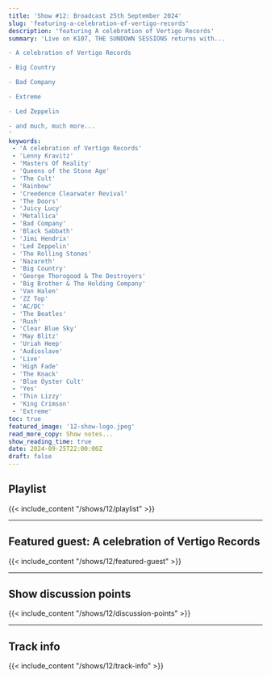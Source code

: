 ```yaml
---
title: 'Show #12: Broadcast 25th September 2024'
slug: 'featuring-a-celebration-of-vertigo-records'
description: 'featuring A celebration of Vertigo Records'
summary: 'Live on K107, THE SUNDOWN SESSIONS returns with...

- A celebration of Vertigo Records

- Big Country

- Bad Company

- Extreme

- Led Zeppelin

- and much, much more...
'
keywords:
 - 'A celebration of Vertigo Records'
 - 'Lenny Kravitz'
 - 'Masters Of Reality'
 - 'Queens of the Stone Age'
 - 'The Cult'
 - 'Rainbow'
 - 'Creedence Clearwater Revival'
 - 'The Doors'
 - 'Juicy Lucy'
 - 'Metallica'
 - 'Bad Company'
 - 'Black Sabbath'
 - 'Jimi Hendrix'
 - 'Led Zeppelin'
 - 'The Rolling Stones'
 - 'Nazareth'
 - 'Big Country'
 - 'George Thorogood & The Destroyers'
 - 'Big Brother & The Holding Company'
 - 'Van Halen'
 - 'ZZ Top'
 - 'AC/DC'
 - 'The Beatles'
 - 'Rush'
 - 'Clear Blue Sky'
 - 'May Blitz'
 - 'Uriah Heep'
 - 'Audioslave'
 - 'Live'
 - 'High Fade'
 - 'The Knack'
 - 'Blue Öyster Cult'
 - 'Yes'
 - 'Thin Lizzy'
 - 'King Crimson'
 - 'Extreme'
toc: true
featured_image: '12-show-logo.jpeg'
read_more_copy: Show notes...
show_reading_time: true
date: 2024-09-25T22:00:00Z
draft: false
---
```


## Playlist
{{< include_content "/shows/12/playlist" >}}

---

## Featured guest: A celebration of Vertigo Records
{{< include_content "/shows/12/featured-guest" >}}

---

## Show discussion points
{{< include_content "/shows/12/discussion-points" >}}

---

## Track info
{{< include_content "/shows/12/track-info" >}}
